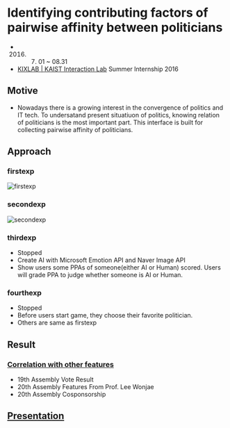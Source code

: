 # Identifying contributing factors of pairwise affinity between politicians
- 2016. 07. 01 ~ 08.31
- [KIXLAB | KAIST Interaction Lab](http://kixlab.org) Summer Internship 2016

## Motive
- Nowadays there is a growing interest in the convergence of politics and IT tech. To undersatand present situatiuon of politics, knowing relation of politicians is the most important part. This interface is built for collecting pairwise affinity of politicians.

## Approach

### firstexp
![firstexp](https://raw.githubusercontent.com/todoaskit/prexp-priendship/master/picture/firstexp.jpg) 

### secondexp
![secondexp](https://raw.githubusercontent.com/todoaskit/prexp-priendship/master/picture/secondexp.jpg)

### thirdexp
- Stopped
- Create AI with Microsoft Emotion API and Naver Image API
- Show users some PPAs of someone(either AI or Human) scored. Users will grade PPA to judge whether someone is AI or Human.

### fourthexp
- Stopped
- Before users start game, they choose their favorite politician.
- Others are same as firstexp

## Result

### [Correlation with other features](https://todoaskit.github.io/kixlab-summer-internship/templates/wjapp/analyze.html)
- 19th Assembly Vote Result
- 20th Assembly Features From Prof. Lee Wonjae
- 20th Assembly Cosponsorship

## [Presentation](https://drive.google.com/open?id=0B-EJaDqTLlB9YXQtakhQNENMOXc)
